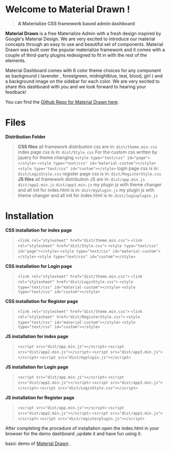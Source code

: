 # Welcome to Material Drawn !
> **A Materialize CSS framework based admin dashboard**

**Material Drawn** is a free Materialize Admin with a fresh design inspired by Google's Material Design. We are very excited to introduce our material concepts through an easy to use and beautiful set of components. Material Drawn was built over the popular materialize framework and it comes with a couple of third-party plugins redesigned to fit in with the rest of the elements.

  
Material Dashboard comes with 6 color theme choices for any component as background ( lavender , forestgreen, midnightblue, teal, blood, girl ) and a background image on the sidebar for each color.
We are very excited to share this dashboard with you and we look forward to hearing your feedback!  
  
You can find the [Github Repo for Material Drawn here]([https://github.com/akshaysoni8707/MaterialDrawn](https://github.com/akshaysoni8707/MaterialDrawn)).

# Files
**Distribution Folder**
>**CSS files**
>all framework distribution css are in:
>`dist/theme.min.css`
>index page css is in:
>`dist/Style.css`
> For the custom css written by jquery for theme  changing
> `<style type="text/css" id="page"></style>`
`<style type="text/css" id="material-custom"></style>`
`<style type="text/css" id="custom"></style>` 
>login page css is in:
>`dist/LoginStyle.css`
>register page css is in:
>`dist/RegisterStyle.css`
>**JS files**
>all framework distribution JS are in:
>`dist/app.min.js`
`dist/app2.min.js`
`dist/app3.min.js`
>my plugin js with theme changer and all init for index.html is in:
`dist/myplugin.js`
>my plugin js with theme changer and all init for index.html is in:
>`dist/loginplugin.js`


# Installation
**CSS installation for index page**
>`<link rel="stylesheet" href="dist/theme.min.css">`
`<link rel="stylesheet" href="dist/Style.css">`
`<style type="text/css" id="page"></style>`
`<style type="text/css" id="material-custom"></style>`
`<style type="text/css" id="custom"></style>`

**CSS installation for Login page**
>`<link rel="stylesheet" href="dist/theme.min.css">`
`<link rel="stylesheet" href="dist/LoginStyle.css">`
`<style type="text/css" id="material-custom"></style>`
`<style type="text/css" id="custom"></style>`

**CSS installation for Register page**
>`<link rel="stylesheet" href="dist/theme.min.css">`
`<link rel="stylesheet" href="dist/RegisterStyle.css">`
`<style type="text/css" id="material-custom"></style>`
`<style type="text/css" id="custom"></style>`

**JS installation for index page**
>`<script src="dist/app.min.js"></script>`
`<script src="dist/app2.min.js"></script>`
`<script src="dist/app3.min.js"></script>`
`<script src="dist/myplugin.js"></script>`

**JS installation for Login page**
>`<script src="dist/app.min.js"></script>`
`<script src="dist/app2.min.js"></script>`
`<script src="dist/app3.min.js"></script>`
`<script src="dist/LoginStyle.css"></script>`

**JS installation for Register page**
>`<script src="dist/app.min.js"></script>`
`<script src="dist/app2.min.js"></script>`
`<script src="dist/app3.min.js"></script>`
`<script src="dist/registerplugin.js"></script>`

After completing the procedure of installation open the index.html in your browser for the demo dashboard ,update it and have fun using it.

basic demo of [Material Drawn](https://materialdrawn.000webhostapp.com) .
